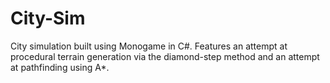 # City-Sim
City simulation built using Monogame in C#. Features an attempt at procedural terrain generation via the diamond-step method and an attempt at
pathfinding using A*. 
